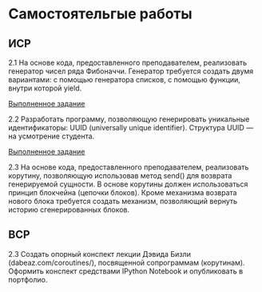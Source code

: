 # Самостоятельгые работы

## ИСР

2.1 На основе кода, предоставленного преподавателем, реализовать генератор
чисел ряда Фибоначчи. Генератор требуется создать двумя вариантами: с
помощью генератора списков, с помощью функции, внутри которой yield.

[Выполненное задание](https://replit.com/@AlieksandraTrub/ISR21-sem6#main.py)

2.2 Разработать программу, позволяющую генерировать уникальные
идентификаторы: UUID (universally unique identifier). Структура UUID — на
усмотрение студента.

[Выполненное задание](https://replit.com/@AlieksandraTrub/ISR22-sem6#main.py)

2.3 На основе кода, предоставленного преподавателем, реализовать корутину,
позволяющую использовав метод send() для возврата генерируемой
сущности. В основе корутины должен использоваться принцип блокчейна
(цепочки блоков). Кроме механизма возврата нового блока требуется создать
механизм, позволяющий вернуть историю сгенерированных блоков.



## ВСР

2.3 Создать опорный конспект лекции Дэвида Бизли (dabeaz.com/coroutines/),
посвященной сопрограммам (корутинам). Оформить конспект средствами
IPython Notebook и опубликовать в портфолио.
